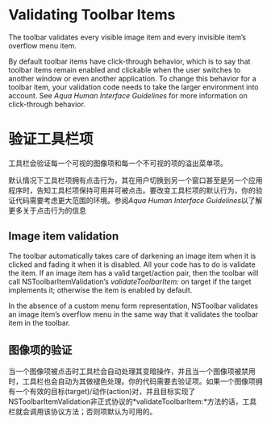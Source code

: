 # Validating Toolbar Items

The toolbar validates every visible image item and every invisible item’s overflow menu item.

By default toolbar items have click-through behavior, which is to say that toolbar items remain enabled and clickable when the user switches to another window or even another application. To change this behavior for a toolbar item, your validation code needs to take the larger environment into account. See *Aqua Human Interface Guidelines* for more information on click-through behavior.


# 验证工具栏项
 
工具栏会验证每一个可视的图像项和每一个不可视的项的溢出菜单项。

默认情况下工具栏项拥有点击行为，其在用户切换到另一个窗口甚至是另一个应用程序时，告知工具栏项保持可用并可被点击。要改变工具栏项的默认行为，你的验证代码需要考虑更大范围的环境。参阅*Aqua Human Interface Guidelines*以了解更多关于点击行为的信息


## Image item validation

The toolbar automatically takes care of darkening an image item when it is clicked and fading it when it is disabled. All your code has to do is validate the item. If an image item has a valid target/action pair, then the toolbar will call NSToolbarItemValidation’s *validateToolbarItem:* on target if the target implements it; otherwise the item is enabled by default.

In the absence of a custom menu form representation, NSToolbar validates an image item’s overflow menu in the same way that it validates the toolbar item in the toolbar.

## 图像项的验证

当一个图像项被点击时工具栏会自动处理其变暗操作，并且当一个图像项被禁用时，工具栏也会自动为其做褪色处理。你的代码需要去验证项。如果一个图像项拥有一个有效的目标(target)/动作(action)对，并且目标实现了NSToolbarItemValidation非正式协议的*validateToolbarItem:*方法的话，工具栏就会调用该协议方法；否则项默认为可用的。
